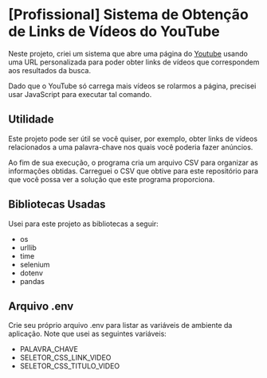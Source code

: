 # [Profissional] Sistema de Obtenção de Links de Vídeos do YouTube

Neste projeto, criei um sistema que abre uma página do [Youtube](https://www.youtube.com/) usando uma URL personalizada para poder obter links de vídeos que correspondem aos resultados da busca.

Dado que o YouTube só carrega mais vídeos se rolarmos a página, precisei usar JavaScript para executar tal comando.

## Utilidade

Este projeto pode ser útil se você quiser, por exemplo, obter links de vídeos relacionados a uma palavra-chave nos quais você poderia fazer anúncios.

Ao fim de sua execução, o programa cria um arquivo CSV para organizar as informações obtidas. Carreguei o CSV que obtive para este repositório para que você possa ver a solução que este programa proporciona.

## Bibliotecas Usadas

Usei para este projeto as bibliotecas a seguir:

- os
- urllib
- time
- selenium
- dotenv
- pandas

## Arquivo .env

Crie seu próprio arquivo .env para listar as variáveis de ambiente da aplicação. Note que usei as seguintes variáveis:

- PALAVRA_CHAVE
- SELETOR_CSS_LINK_VIDEO
- SELETOR_CSS_TITULO_VIDEO
